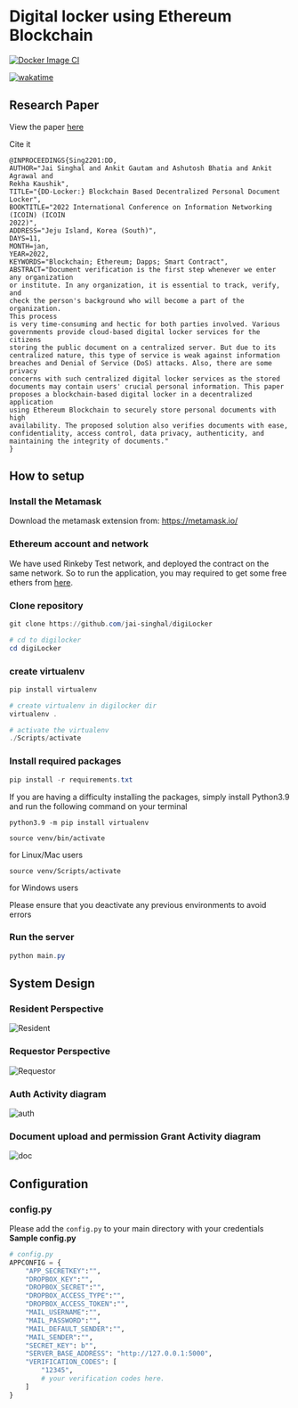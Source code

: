 # Digital locker using Ethereum Blockchain

[![Docker Image CI](https://github.com/Behordeun/digiLocker_mod/actions/workflows/docker-image.yml/badge.svg)](https://github.com/Behordeun/digiLocker_mod/actions/workflows/docker-image.yml)

[![wakatime](https://wakatime.com/badge/user/e47dea41-8692-44e5-bd23-27b3544ed664/project/018b9bf5-3291-411c-9653-865e61cc89cb.svg)](https://wakatime.com/badge/user/e47dea41-8692-44e5-bd23-27b3544ed664/project/018b9bf5-3291-411c-9653-865e61cc89cb)

## Research Paper

View the paper [here](https://drive.google.com/file/d/1VXvfNA6ipPr8VxRAEaJLFGmXbmeHWk86/view?usp=sharing)

Cite it

```
@INPROCEEDINGS{Sing2201:DD,
AUTHOR="Jai Singhal and Ankit Gautam and Ashutosh Bhatia and Ankit Agrawal and
Rekha Kaushik",
TITLE="{DD-Locker:} Blockchain Based Decentralized Personal Document Locker",
BOOKTITLE="2022 International Conference on Information Networking (ICOIN) (ICOIN
2022)",
ADDRESS="Jeju Island, Korea (South)",
DAYS=11,
MONTH=jan,
YEAR=2022,
KEYWORDS="Blockchain; Ethereum; Dapps; Smart Contract",
ABSTRACT="Document verification is the first step whenever we enter any organization
or institute. In any organization, it is essential to track, verify, and
check the person's background who will become a part of the organization.
This process
is very time-consuming and hectic for both parties involved. Various
governments provide cloud-based digital locker services for the citizens
storing the public document on a centralized server. But due to its
centralized nature, this type of service is weak against information
breaches and Denial of Service (DoS) attacks. Also, there are some privacy
concerns with such centralized digital locker services as the stored
documents may contain users' crucial personal information. This paper
proposes a blockchain-based digital locker in a decentralized application
using Ethereum Blockchain to securely store personal documents with high
availability. The proposed solution also verifies documents with ease,
confidentiality, access control, data privacy, authenticity, and
maintaining the integrity of documents."
}
```

## How to setup

### Install the Metamask

Download the metamask extension from: https://metamask.io/

### Ethereum account and network

We have used Rinkeby Test network, and deployed the contract on the same network. So to run the application, you may required to get some free ethers from [here](https://faucet.rinkeby.io/).

### Clone repository

```powershell
git clone https://github.com/jai-singhal/digiLocker

# cd to digilocker
cd digiLocker
```

### create virtualenv

```powershell
pip install virtualenv

# create virtualenv in digilocker dir
virtualenv .

# activate the virtualenv
./Scripts/activate
```

### Install required packages

```powershell
pip install -r requirements.txt
```

If you are having a difficulty installing the packages, simply install Python3.9 and run the following command on your terminal

```
python3.9 -m pip install virtualenv
```

```
source venv/bin/activate
```

 for Linux/Mac users

```
source venv/Scripts/activate
```

 for Windows users

Please ensure that you deactivate any previous environments to avoid errors

### Run the server

```powershell
python main.py
```

## System Design

### Resident Perspective

![Resident](https://i.imgur.com/2Lrcsux.png)

### Requestor Perspective

![Requestor](https://i.imgur.com/QAuXW5V.png)

### Auth Activity diagram

![auth](https://i.imgur.com/SjtrkUV.png)

### Document upload and permission Grant Activity diagram

![doc](https://i.imgur.com/LeaB6zf.png)

## Configuration

### config.py

Please add the `config.py` to your main directory with your credentials
**Sample config.py**

```python
# config.py
APPCONFIG = {
    "APP_SECRETKEY":"",
    "DROPBOX_KEY":"",
    "DROPBOX_SECRET":"",
    "DROPBOX_ACCESS_TYPE":"",
    "DROPBOX_ACCESS_TOKEN":"",
    "MAIL_USERNAME":"",
    "MAIL_PASSWORD":"",
    "MAIL_DEFAULT_SENDER":"",
    "MAIL_SENDER":"",
    "SECRET_KEY": b"",
    "SERVER_BASE_ADDRESS": "http://127.0.0.1:5000",
    "VERIFICATION_CODES": [
        "12345",
        # your verification codes here.
    ]
}
```
